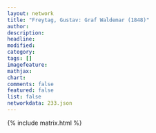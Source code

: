 ```yaml
---
layout: network
title: "Freytag, Gustav: Graf Waldemar (1848)"
author:
description:
headline:
modified:
category:
tags: []
imagefeature: 
mathjax: 
chart: 
comments: false
featured: false
list: false
networkdata: 233.json
---
```

{% include matrix.html %}
